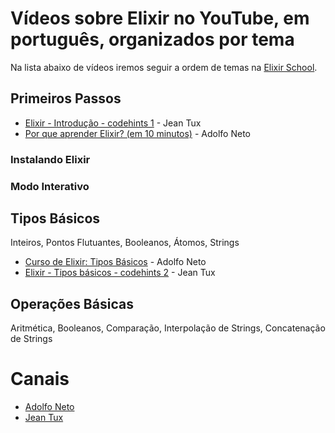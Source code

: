 # Vídeos sobre Elixir no YouTube, em português, organizados por tema

Na lista abaixo de vídeos iremos seguir a ordem de temas na [Elixir School](https://elixirschool.com/pt/lessons/basics/basics).

## Primeiros Passos

- [Elixir - Introdução - codehints 1](https://www.youtube.com/watch?v=sW_uotba0mY) - Jean Tux
- [Por que aprender Elixir? (em 10 minutos)](https://www.youtube.com/watch?v=MNujpmB_aro) - Adolfo Neto


### Instalando Elixir
### Modo Interativo

## Tipos Básicos
Inteiros, Pontos Flutuantes, Booleanos, Átomos, Strings

- [Curso de Elixir: Tipos Básicos](https://www.youtube.com/watch?v=gJ-1xUlD8sY) - Adolfo Neto
- [Elixir - Tipos básicos - codehints 2](https://www.youtube.com/watch?v=sqON6AM59So) - Jean Tux



## Operações Básicas
Aritmética, Booleanos, Comparação, Interpolação de Strings, Concatenação de Strings


# Canais

- [Adolfo Neto](https://www.youtube.com/channel/UCn5ML-6aeHAXGjD4n891LlA)
- [Jean Tux](https://www.youtube.com/channel/UCjSFU-9JUt2ATyjomcsRgSQ)
